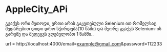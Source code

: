 # AppleCity_APi

გვაქვს ორი მეთოდი, ერთი არის გაკეთებული Selenium ით რომელსაც შედარებით დიდი დრო სჭირდება(10 წამი) 
და მეორე გვაქვს Selenium-ის გარეშე და შედეგვს ვღებულობთ 1 წამში..


url = http://localhost:4000/email=example@gmail.com&password=112233
